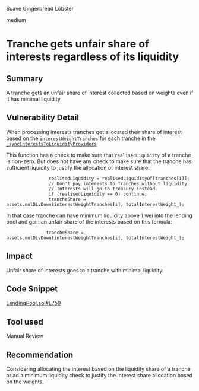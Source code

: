 Suave Gingerbread Lobster

medium

# Tranche gets unfair share of interests regardless of its liquidity

## Summary
A tranche gets an unfair share of interest collected based on weights even if it has minimal liquidity

## Vulnerability Detail
When processing interests tranches get allocated their share of interest based on the `interestWeightTranches` for each tranche in the [`_syncInterestsToLiquidityProviders`](https://github.com/sherlock-audit/2023-12-arcadia/blob/de7289bebb3729505a2462aa044b3960d8926d78/lending-v2/src/LendingPool.sol#L746)

This function has a check to make sure that `realisedLiquidity` of a tranche is non-zero. But does not have any check to make sure that the tranche has sufficient liquidity to justify the allocation of interest share. 
```solidity
                realisedLiquidity = realisedLiquidityOf[tranches[i]];
                // Don't pay interests to Tranches without liquidity.
                // Interests will go to treasury instead.
                if (realisedLiquidity == 0) continue;
                trancheShare = assets.mulDivDown(interestWeightTranches[i], totalInterestWeight_);
```
In that case tranche can have minimum liquidity above 1 wei into the lending pool and gain an unfair share of the interests based on this formula:
```solidity
               trancheShare = assets.mulDivDown(interestWeightTranches[i], totalInterestWeight_);
```


## Impact
Unfair share of interests goes to a tranche with minimal liquidity. 

## Code Snippet
[LendingPool.sol#L759](https://github.com/sherlock-audit/2023-12-arcadia/blob/main/lending-v2/src/LendingPool.sol#L759)
## Tool used

Manual Review

## Recommendation
Considering allocating the interest based on the liquidity share of a tranche or ad a minimum liquidity check to justify the interest share allocation based on the weights.